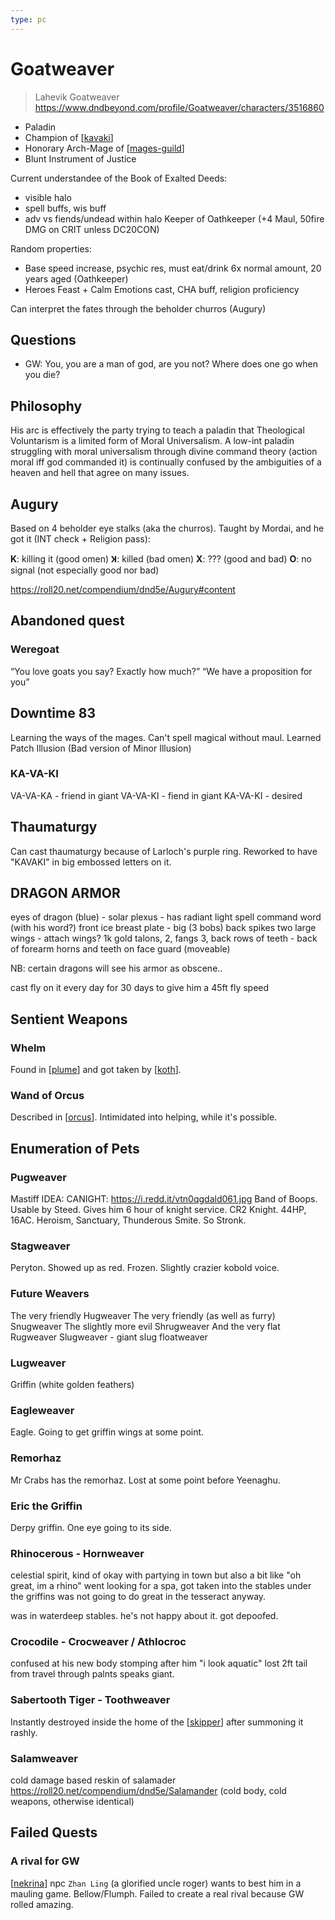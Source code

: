 ```yaml
---
type: pc
---
```


# Goatweaver
> Lahevik Goatweaver
https://www.dndbeyond.com/profile/Goatweaver/characters/3516860

- Paladin
- Champion of [[kavaki]]
- Honorary Arch-Mage of [[mages-guild]]
- Blunt Instrument of Justice

Current understandee of the Book of Exalted Deeds:
- visible halo
- spell buffs, wis buff
- adv vs fiends/undead within halo
Keeper of Oathkeeper (+4 Maul, 50fire DMG on CRIT unless DC20CON)

Random properties:
- Base speed increase, psychic res, must eat/drink 6x normal amount, 20 years aged (Oathkeeper)
- Heroes Feast + Calm Emotions cast, CHA buff, religion proficiency

Can interpret the fates through the beholder churros (Augury)

## Questions
- GW: You, you are a man of god, are you not? Where does one go when you die?

## Philosophy
His arc is effectively the party trying to teach a paladin that Theological Voluntarism is a limited form of Moral Universalism.
A low-int paladin struggling with moral universalism through divine command theory (action moral iff god commanded it) is continually confused by the ambiguities of a heaven and hell that agree on many issues.

## Augury
Based on 4 beholder eye stalks (aka the churros). Taught by Mordai, and he got it (INT check + Religion pass):

**K**: killing it (good omen)
**Ʞ**: killed (bad omen)
**X**: ??? (good and bad)
**O**: no signal (not especially good nor bad)

https://roll20.net/compendium/dnd5e/Augury#content

## Abandoned quest
### Weregoat
“You love goats you say? Exactly how much?”
“We have a proposition for you”

## Downtime 83
Learning the ways of the mages.
Can't spell magical without maul.
Learned Patch Illusion (Bad version of Minor Illusion)

### KA-VA-KI
VA-VA-KA - friend in giant
VA-VA-KI - fiend in giant
KA-VA-KI - desired

## Thaumaturgy
Can cast thaumaturgy because of Larloch's purple ring.
Reworked to have "KAVAKI" in big embossed letters on it.

## DRAGON ARMOR
eyes of dragon (blue) - solar plexus - has radiant light spell command word (with his word?)
front ice breast plate - big  (3 bobs)
back spikes
two large wings - attach wings? 1k gold
talons, 2, fangs 3, back rows of teeth - back of forearm
horns and teeth on face guard (moveable)

NB: certain dragons will see his armor as obscene..

cast fly on it every day for 30 days to give him a 45ft fly speed

## Sentient Weapons
### Whelm
Found in [[plume]] and got taken by [[koth]].
### Wand of Orcus
Described in [[orcus]].
Intimidated into helping, while it's possible.

## Enumeration of Pets
### Pugweaver
Mastiff
IDEA: CANIGHT: https://i.redd.it/vtn0qgdald061.jpg
Band of Boops. Usable by Steed. Gives him 6 hour of knight service.
CR2 Knight. 44HP, 16AC. Heroism, Sanctuary, Thunderous Smite. So Stronk.

### Stagweaver
Peryton. Showed up as red. Frozen. Slightly crazier kobold voice.

### Future Weavers
The very friendly Hugweaver
The very friendly (as well as furry) Snugweaver
The slightly more evil Shrugweaver
And the very flat Rugweaver
Slugweaver - giant slug
floatweaver

### Lugweaver
Griffin (white golden feathers)

### Eagleweaver
Eagle. Going to get griffin wings at some point.

### Remorhaz
Mr Crabs has the remorhaz.
Lost at some point before Yeenaghu.

### Eric the Griffin
Derpy griffin. One eye going to its side.

### Rhinocerous - Hornweaver
celestial spirit, kind of okay with partying in town
but also a bit like "oh great, im a rhino"
went looking for a spa, got taken into the stables under the griffins
was not going to do great in the tesseract anyway.

was in waterdeep stables. he's not happy about it.
got depoofed.

### Crocodile - Crocweaver / Athlocroc
confused at his new body
stomping after him
"i look aquatic"
lost 2ft tail from travel through palnts
speaks giant.

### Sabertooth Tiger - Toothweaver
Instantly destroyed inside the home of the [[skipper]] after summoning it rashly.

### Salamweaver
cold damage based reskin of salamader
https://roll20.net/compendium/dnd5e/Salamander
(cold body, cold weapons, otherwise identical)

## Failed Quests
### A rival for GW
[[nekrina]] npc  `Zhan Ling` (a glorified uncle roger) wants to best him in a mauling game.
Bellow/Flumph. Failed to create a real rival because GW rolled amazing.

[//begin]: # "Autogenerated link references for markdown compatibility"
[kavaki]: ../deities/kavaki "Kavaki"
[mages-guild]: ../factions/mages-guild "Mages Guild"
[plume]: ../whiteplume/plume "Whiteplume Mountain"
[koth]: ../npcs/koth "Koth M'gog"
[orcus]: ../deities/orcus "Orcus"
[skipper]: ../npcs/skipper "The Skipper"
[nekrina]: ../east/nekrina "Nekrina"
[//end]: # "Autogenerated link references"
